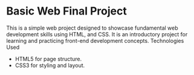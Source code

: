 # Basic Web Final Project #
This is a simple web project designed to showcase fundamental web development skills using HTML, and CSS. It is an introductory project for learning and practicing front-end development concepts. Technologies Used
- HTML5 for page structure.
- CSS3 for styling and layout.
